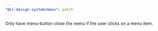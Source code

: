 ```yaml
---
"@sl-design-system/menu": patch
---
```


Only have menu-button close the menu if the user clicks on a menu item.
